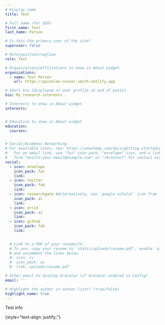 ```yaml
---
# Display name
title: Test

# Full name (for SEO)
first_name: Test
last_name: Person

# Is this the primary user of the site?
superuser: false

# Role/position/tagline
role: Test

# Organizations/Affiliations to show in About widget
organizations:
  - name: Test Person
    url: https://quinnlan-connor-smith.netlify.app

# Short bio (displayed in user profile at end of posts)
bio: My research interests .

# Interests to show in About widget
interests:


# Education to show in About widget
education:
  courses:


# Social/Academic Networking
# For available icons, see: https://wowchemy.com/docs/getting-started/page-builder/#icons
#   For an email link, use "fas" icon pack, "envelope" icon, and a link in the
#   form "mailto:your-email@example.com" or "/#contact" for contact widget.
social:
  - icon: envelope
    icon_pack: fas
    link: 
  - icon: twitter
    icon_pack: fab
    link: 
  - icon: researchgate #Alternatively, use `google-scholar` icon from `ai` icon pack
    icon_pack: ai
    link: 
  - icon: orcid
    icon_pack: ai
    link: 
  - icon: github
    icon_pack: fab
    link: 

    
  # Link to a PDF of your resume/CV.
  # To use: copy your resume to `static/uploads/resume.pdf`, enable `ai` icons in `params.yaml`,
  # and uncomment the lines below.
  #- icon: cv
  #  icon_pack: ai
  #  link: uploads/resume.pdf

# Enter email to display Gravatar (if Gravatar enabled in Config)
email: ''

# Highlight the author in author lists? (true/false)
highlight_name: true
---
```


Test info

{style="text-align: justify;"}
